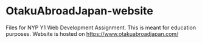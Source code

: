 # OtakuAbroadJapan-website
Files for NYP Y1 Web Development Assignment.
This is meant for education purposes.
Website is hosted on https://www.otakuabroadjapan.com/
